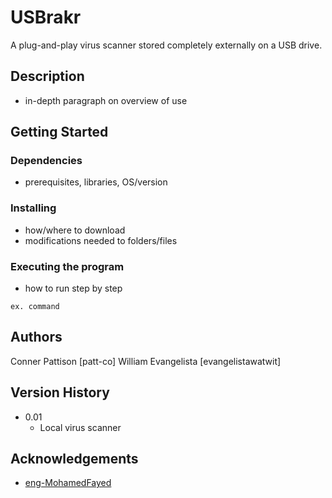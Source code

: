 # USBrakr
A plug-and-play virus scanner stored completely externally on a USB drive.
## Description
* in-depth paragraph on overview of use
## Getting Started
### Dependencies
* prerequisites, libraries, OS/version
### Installing
* how/where to download
* modifications needed to folders/files
### Executing the program
* how to run step by step
```
ex. command
```
## Authors
Conner Pattison
[patt-co]
William Evangelista
[evangelistawatwit]
## Version History
* 0.01
    * Local virus scanner
## Acknowledgements
* [eng-MohamedFayed](https://github.com/eng-MohamedFayed/malware-detection-by-hash)
